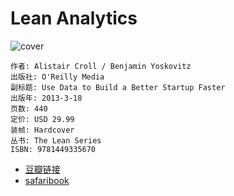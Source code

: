 # Lean Analytics
![cover](https://img3.doubanio.com/lpic/s26544134.jpg)

    作者: Alistair Croll / Benjamin Yoskovitz 
    出版社: O'Reilly Media
    副标题: Use Data to Build a Better Startup Faster
    出版年: 2013-3-18
    页数: 440
    定价: USD 29.99
    装帧: Hardcover
    丛书: The Lean Series
    ISBN: 9781449335670

- [豆瓣链接](https://book.douban.com/subject/19992844/)
- [safaribook](https://www.safaribooksonline.com/library/view/lean-analytics/9781449335687/)
